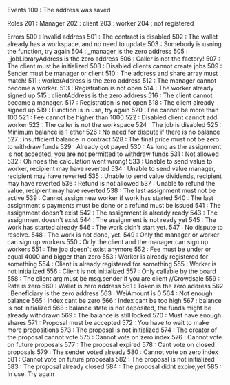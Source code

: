 
Events
100 : The address was saved

Roles
201 : Manager
202 : client
203 : worker
204 : not registered



Errors 
500 : Invalid address
501 : The contract is disabled
502 : The wallet already has a workspace, and no need to update
503 : Somebody is usning the function, try again 
504 : _manager is the zero address
505 : _jobLibraryAddress is the zero address
506 : Caller is not the factory!
507 : The client must be initialized
508 : Disabled clients cannot create jobs
509 : Sender must be manager or client
510 : The address and share array must match!
511 : workerAddress is the zero address
512 : The manager cannot become a worker.
513 : Registration is not open
514 : The worker already signed up
515 : clientAddress is the zero address
516 : The client cannot become a manager.
517 : Registration is not open
518 : The client already signed up
519 : Function is in use, try again
520 : Fee cannot be more than 100
521 : Fee cannot be higher than 1000
522 : Disabled client cannot add worker 
523 : The caller is not the workspace
524 : The job is disabled
525 : Minimum balance is 1 ether
526 : No need for dispute if there is no balance
527 : insufficient balance in contract
528 : The final price must not be zero to withdraw funds
529 : Already got payed
530 : As long as the assignment is not accepted, you are not permitted to withdraw funds
531 : Not allowed
532 : Oh noes the calculation went wrong!
533 : Unable to send value to worker, recipient may have reverted
534 : Unable to send value manager, recipient may have reverted
535 : Unable to send value dividends, recipient may have reverted
536 : Refund is not allowed
537 : Unable to refund the value, recipient may have reverted
538 : The last assignment must not be active
539 : Cannot assign new worker if work has started 
540 : The last assignment's payments must be done or a refund must be issued
541 : The assignment doesn't exist
542 : The assignment is already ready
543 : The assignment doesn't exist
544 : The assignment is not ready yet
545 : The work has started already
546 : The work didn't start yet.
547 : No dispute to resolve.
548 : The work is not done, yet.
549 : Only the manager or worker can sign up workers
550 : Only the client and the manager can sign up workers
551 : The job doesn't exist anymore
552 : Fee must be under or equal 4000 and bigger than zero
553 : Worker is already registered for something
554 : Client is already registered for something
555 : Worker is not initialized
556 : Client is not initialized
557 : Only callable by the board
558 : The client arg must be msg.sender if you are client
//Crowdsale
559 : Rate is zero
560 : Wallet is zero address
561 : Token is the zero address
562 : Beneficiary is the zero address
563 : WeiAmount is 0
564 : Not enough balance
565 : Index cant be zero
566 : Index cant be too high
567 : balance is not initialized
568 : balance state is not deposited, the funds might be already withdrawn
569 : The balance is still locked
570 : Must have enough shares
571 : Proposal must be accepted
572 : You have to wait to make more propositions
573 : The proposal is not initialized
574 : The creator of the proposal cannot vote
575 : Cannot vote on zero index
576 : Cannot vote on future proposals
577 : The proposal expired
578 : Cant vote on closed proposals
579 : The sender voted already
580 : Cannot vote on zero index
581 : Cannot vote on future proposals
582 : The proposal is not initialized
583 : The proposal already closed
584 : The proposal didnt expire,yet
585 : In use. Try again